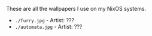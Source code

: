 These are all the wallpapers I use on my NixOS systems.

* `./furry.jpg` - Artist: ???
* `./automata.jpg` - Artist: ???
